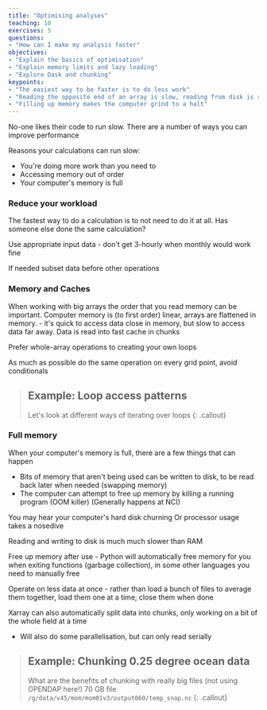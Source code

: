 ```yaml
---
title: "Optimising analyses"
teaching: 10
exercises: 5
questions:
- "How can I make my analysis faster"
objectives:
- "Explain the basics of optimisation"
- "Explain memory limits and lazy loading"
- "Explore Dask and chunking"
keypoints:
- "The easiest way to be faster is to do less work"
- "Reading the opposite end of an array is slow, reading from disk is slower"
- "Filling up memory makes the computer grind to a halt"
---
```


No-one likes their code to run slow. There are a number of ways you can improve performance

Reasons your calculations can run slow:

 * You're doing more work than you need to
 * Accessing memory out of order
 * Your computer's memory is full

### Reduce your workload

The fastest way to do a calculation is to not need to do it at all. Has someone
else done the same calculation?

Use appropriate input data - don't get 3-hourly when monthly would work fine

If needed subset data before other operations

### Memory and Caches

When working with big arrays the order that you read memory can be important.
Computer memory is (to first order) linear, arrays are flattened in memory. -
it's quick to access data close in memory, but slow to access data far away.
Data is read into fast cache in chunks

Prefer whole-array operations to creating your own loops

As much as possible do the same operation on every grid point, avoid conditionals

> ## Example: Loop access patterns
> Let's look at different ways of iterating over loops
{: .callout}

### Full memory

When your computer's memory is full, there are a few things that can happen

 * Bits of memory that aren't being used can be written to disk, to be read back later when needed (swapping memory)
 * The computer can attempt to free up memory by killing a running program (OOM killer) (Generally happens at NCI)

You may hear your computer's hard disk churning
Or processor usage takes a nosedive

Reading and writing to disk is much much slower than RAM

Free up memory after use - Python will automatically free memory for you when exiting functions (garbage collection), in some other languages you need to manually free

Operate on less data at once - rather than load a bunch of files to average them together, load them one at a time, close them when done

Xarray can also automatically split data into chunks, only working on a bit of the whole field at a time
 * Will also do some parallelisation, but can only read serially

> ## Example: Chunking 0.25 degree ocean data
> What are the benefits of chunking with really big files (not using OPENDAP here!)
> 70 GB file `/g/data/v45/mom/mom01v3/output060/temp_snap.nc`
{: .callout}

